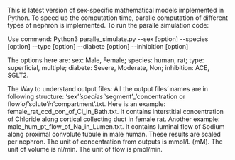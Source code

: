 This is latest version of sex-specific mathematical models implemented in Python. To speed up the computation time, paralle computation of different types of nephron is implemented. To run the paralle simulation code:

Use commend: Python3 paralle_simulate.py --sex [option] --species [option] --type [option] --diabete [option] --inhibition [option]

The options here are:
sex: Male, Female;
species: human, rat;
type: superficial, multiple;
diabete: Severe, Moderate, Non;
inhibition: ACE, SGLT2.

The Way to understand output files:
All the output files’ names are in following structure: ‘sex’_’species’_’segment’_’concentration or flow’_of_’solute’_in_’compartment’.txt. 
Here is an example: female_rat_ccd_con_of_Cl_in_Bath.txt. It contains interstitial concentration of Chloride along cortical collecting duct in female rat.
Another example: male_hum_pt_flow_of_Na_in_Lumen.txt. It contains luminal flow of Sodium along proximal convolute tubule in male human.
These results are scaled per nephron.
The unit of concentration from outputs is mmol/L (mM).
The unit of volume is nl/min.
The unit of flow is pmol/min.
